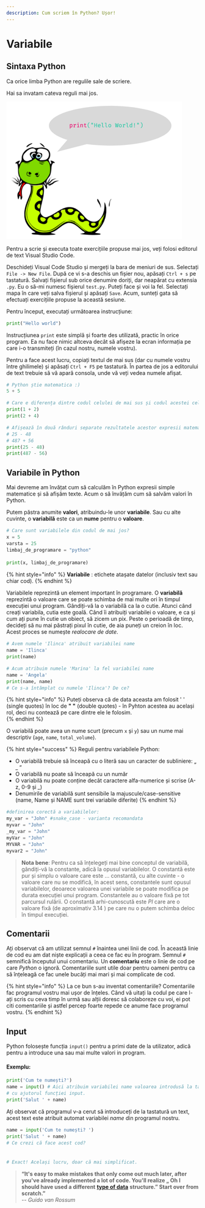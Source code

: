 ```yaml
---
description: Cum scriem în Python? Ușor!
---
```


# Variabile

## Sintaxa Python

Ca orice limba Python are regulile sale de scriere.

Hai sa invatam cateva reguli mai jos.

![](../.gitbook/assets/c1_4.png)

Pentru a scrie și executa toate exercițiile propuse mai jos, veți folosi editorul de text Visual Studio Code.

Deschideți Visual Code Studio și mergeți la bara de meniuri de sus. Selectați `File -> New File`. După ce vi s-a deschis un fișier nou, apăsați `Ctrl + s` pe tastatură. Salvați fișierul sub orice denumire doriți, dar neapărat cu extensia `.py`. Eu o să-mi numesc fișierul `test.py`. Puteți face și voi la fel. Selectați mapa în care veți salva fișierul și apăsați `Save`.  Acum, sunteți gata să efectuați exercițiile propuse la această sesiune.

Pentru început, executați următoarea instrucțiune:

```python
print("Hello world") 
```

Instrucțiunea `print` este simplă și foarte des utilizată, practic în orice program. Ea nu face nimic altceva decât să afișeze la ecran informația pe care i-o transmiteți \(în cazul nostru, numele vostru\).

Pentru a face acest lucru, copiați textul de mai sus \(dar cu numele vostru între ghilimele\) și apăsați `Ctrl + F5` pe tastatură. În partea de jos a editorului de text trebuie să vă apară consola, unde vă veți vedea numele afișat.

```python
# Python știe matematica :)
5 + 5
```

```python
# Care e diferența dintre codul celulei de mai sus și codul acestei celule?
print(1 + 2) 
print(2 + 4)
```

```python
# Afișează în două rânduri separate rezultatele acestor expresii matematice: 
# 25 - 48
# 487 + 56  
print(25 - 48)
print(487 - 56)
```

## Variabile în Python

Mai devreme am învățat cum să calculăm în Python expresii simple matematice și să afișăm texte. Acum o să învățăm cum să salvăm valori în Python.

Putem păstra anumite **valori**, atribuindu-le unor **variabile**.  Sau cu alte cuvinte, o **variabilă** este ca un **nume** pentru o **valoare**.

```python
# Care sunt variabilele din codul de mai jos?
x = 5
varsta = 25
limbaj_de_programare = "python"

print(x, limbaj_de_programare)
```

{% hint style="info" %}
**Variabile** : etichete atașate datelor \(inclusiv text sau chiar cod\).
{% endhint %}

Variabilele reprezintă un element important în programare. O **variabilă** reprezintă o valoare care se poate schimba de mai multe ori în timpul execuției unui program. Gândiți-vă la o variabilă ca la o cutie. Atunci când creați variabila, cutia este goală. Când îi atribuiți variabilei o valoare, e ca și cum ați pune în cutie un obiect, să zicem un pix. Peste o perioadă de timp, decideți să nu mai păstrați pixul în cutie, de aia puneți un creion în loc. Acest proces se numește _realocare de date_.

```python
# Avem numele 'Ilinca' atribuit variabilei name
name = 'Ilinca'
print(name)
```

```python
# Acum atribuim numele 'Marina' la fel variabilei name
name = 'Angela'
print(name, name)
# Ce s-a întâmplat cu numele 'Ilinca'? De ce?
```

{% hint style="info" %}
Puteți observa că de data aceasta am folosit   '  '  \(single quotes\) în loc de   **"  "**  \(double quotes\) - în Pyhton acestea au același rol, deci nu contează pe care dintre ele le folosim.  
{% endhint %}

O variabilă poate avea un nume scurt \(precum `x` și `y`\) sau un nume mai descriptiv \(`age`, `name`, `total_volume`\).

{% hint style="success" %}
 Reguli pentru variabilele Python:

* O variabilă trebuie să înceapă cu o literă sau un caracter de subliniere: „ \_ ”
* O variabilă nu poate să înceapă cu un număr
* O variabilă nu poate conține decât caractere alfa-numerice și scrise \(A-z, 0-9 și \_\)
* Denumirile de variabilă sunt sensibile la majuscule/case-sensitive \(name, Name și NAME sunt trei variabile diferite\)
{% endhint %}

```python
#definirea corectă a variabilelor:
my_var = "John" #snake_case - varianta recomandata
myvar = "John"
_my_var = "John"
myVar = "John"
MYVAR = "John" 
myvar2 = "John"
```

> **Nota bene**: Pentru ca să înțelegeți mai bine conceptul de variabilă, gândiți-vă la constante, adică la opusul variabilelor. O constantă este pur și simplu o valoare care este ... constantă, cu alte cuvinte - o valoare care nu se modifică, în acest sens, constantele sunt opusul variabilelor, deoarece valoarea unei variabile se poate modifica pe durata execuției unui program. Constantele au o valoare fixă pe tot parcursul rulării. O constantă arhi-cunoscută este _PI_ care are o valoare fixă \(de aproximativ 3.14 \) pe care nu o putem schimba deloc în timpul execuției.

## Comentarii

Ați observat că am utilizat semnul `#` înaintea unei linii de cod. În această linie de cod eu am dat niște explicații a ceea ce fac eu în program. Semnul `#` semnifică începutul unui comentariu. Un **comentariu** este o linie de cod pe care _Python_ o ignoră. Comentariile sunt utile doar pentru oameni pentru ca să înțeleagă ce fac unele bucăți mai mari și mai complicate de cod.

{% hint style="info" %}
La ce bun s-au inventat comentariile? Comentariile fac programul vostru mai ușor de înțeles. Când vă uitați la codul pe care l-ați scris cu ceva timp în urmă sau alții doresc să colaboreze cu voi, ei pot citi comentariile și astfel percep foarte repede ce anume face programul vostru.
{% endhint %}

## Input

Python folosește funcția `input()` pentru a primi date de la utilizator, adică pentru a introduce una sau mai multe valori in program.

#### Exemplu:

```python
print('Cum te numești?')
name = input() # Aici atribuim variabilei name valoarea introdusă la tastatură
# cu ajutorul funcției input.
print('Salut ' + name) 
```

Ați observat că programul v-a cerut să introduceți de la tastatură un text, acest text este atribuit automat variabilei _name_ din programul nostru.

```python
name = input('Cum te numești? ')
print('Salut ' + name)
# Ce crezi că face acest cod?


# Exact! Același lucru, doar că mai simplificat.
```

> **“It's easy to make mistakes that only come out much later, after you've already implemented a lot of code. You'll realize „ Oh I should have used a different** [**type of data**](tipuri-de-date.md) **structure.” Start over from scratch.”**  
> _-- Guido van Rossum_

